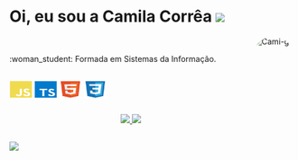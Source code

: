 <h1>Oi, eu sou a Camila Corrêa <img src="https://media.giphy.com/media/mGcNjsfWAjY5AEZNw6/giphy.gif" width="50"> </h1> 
<img align="right" alt="Cami-gif" height="150" style="border-radius:100px;" src="https://i.picasion.com/pic92/926660bf49e1143ae27648d1809b6c7c.gif">
<div>
  <br>
  <p> :woman_student: Formada em Sistemas da Informação.</p>
</div>

<div style="display: inline_block"><br>
  <img align="center" alt="Cami-Js" height="30" width="40" src="https://raw.githubusercontent.com/devicons/devicon/master/icons/javascript/javascript-plain.svg">
  <img align="center" alt="Cami-Ts" height="30" width="40" src="https://raw.githubusercontent.com/devicons/devicon/master/icons/typescript/typescript-plain.svg">
  <img align="center" alt="Cami-HTML" height="30" width="40" src="https://raw.githubusercontent.com/devicons/devicon/master/icons/html5/html5-original.svg">
  <img align="center" alt="Cami-CSS" height="30" width="40" src="https://raw.githubusercontent.com/devicons/devicon/master/icons/css3/css3-original.svg">
</div>

 ##
 
<div align="center">
  <a href="https://github.com/camilacorrea91">
  <img height="180em" src="https://github-readme-stats.vercel.app/api?username=camilacorrea91&show_icons=true&theme=dracula&include_all_commits=true&count_private=true"/>
  <img height="180em" src="https://github-readme-stats.vercel.app/api/top-langs/?username=camilacorrea91&layout=compact&langs_count=7&theme=dracula"/>
</div>
  
  ##
  
 <div> 
  <a href="https://www.linkedin.com/in/camilacorr%C3%AAa91/" target="_blank"><img src="https://img.shields.io/badge/-LinkedIn-%230077B5?style=for-the-badge&logo=linkedin&logoColor=white" target="_blank"></a> 
</div>
  

  
